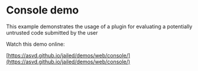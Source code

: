 # Console demo

This example demonstrates the usage of a plugin for evaluating a
potentially untrusted code submitted by the user

Watch this demo online:

[https://asvd.github.io/jailed/demos/web/console/](https://asvd.github.io/jailed/demos/web/console/)
